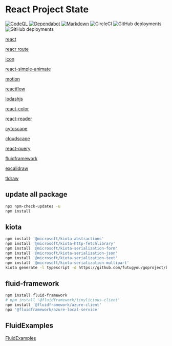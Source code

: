 # React Project State

[![CodeQL](https://github.com/futugyou/react-project/actions/workflows/codeql.yml/badge.svg?branch=master)](https://github.com/futugyou/react-project/actions/workflows/codeql.yml)
[![Dependabot](https://github.com/futugyou/react-project/actions/workflows/dependabot-auto.yml/badge.svg)](https://github.com/futugyou/react-project/actions/workflows/dependabot-auto.yml)
[![Markdown](https://github.com/futugyou/react-project/actions/workflows/markdownlint.yml/badge.svg)](https://github.com/futugyou/react-project/actions/workflows/markdownlint.yml)
![CircleCI](https://img.shields.io/circleci/build/github/futugyou/react-project/master?logo=CircleCI&label=circle-ci)
![GitHub deployments](https://img.shields.io/github/deployments/futugyou/react-project/Preview?logo=vercel&label=Vercel%20Preview)
![GitHub deployments](https://img.shields.io/github/deployments/futugyou/react-project/Production?logo=vercel&label=Vercel%20Production)

[react](https://react.dev/)

[reacr route](https://reactrouter.com/en/main)

[icon](https://react-icons.github.io/react-icons/icons?name=bs)

[react-simple-animate](https://github.com/beekai-oss/react-simple-animate)

[motion](https://github.com/framer/motion)

[reactflow](https://reactflow.dev/)

[lodashjs](https://www.lodashjs.com/)

[react-color](https://github.com/uiwjs/react-color/)

[react-reader](https://github.com/gerhardsletten/react-reader)

[cytoscape](https://js.cytoscape.org/)

[cloudscape](https://cloudscape.design/)

[react-query](https://tanstack.com/query/latest/docs/react/overview)

[fluidframework](https://fluidframework.com/)

[excalidraw](https://docs.excalidraw.com/docs)

[tldraw](https://canary.tldraw.dev/)

## update all package

```sh
npx npm-check-updates -u
npm install 
```

## kiota

```sh
npm install '@microsoft/kiota-abstractions'
npm install '@microsoft/kiota-http-fetchlibrary'
npm install '@microsoft/kiota-serialization-form'
npm install '@microsoft/kiota-serialization-json'
npm install '@microsoft/kiota-serialization-text'
npm install '@microsoft/kiota-serialization-multipart'
kiota generate -l typescript -d https://github.com/futugyou/goproject/blob/master/openai-web/swagger/openapi.yml -c PostsClient -o ./src/kiota-client
```

## fluid-framework

```sh
npm install fluid-framework
# npm install '@fluidframework/tinylicious-client'
npm install '@fluidframework/azure-client'
npx '@fluidframework/azure-local-service'
```

## FluidExamples

[FluidExamples](https://github.com/microsoft/FluidExamples.git/)
